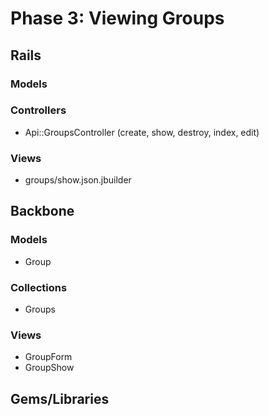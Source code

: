 # Phase 3: Viewing Groups

## Rails
### Models

### Controllers
* Api::GroupsController (create, show, destroy, index, edit)

### Views
* groups/show.json.jbuilder

## Backbone
### Models
* Group

### Collections
* Groups

### Views
* GroupForm
* GroupShow

## Gems/Libraries
